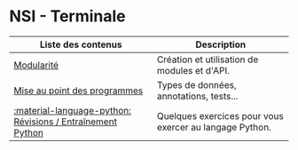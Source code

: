 # NSI - Terminale

| Liste des contenus                      | Description                                              |
| --------------------------------------- | -------------------------------------------------------- |
| [Modularité](modularite/index.md) | Création et utilisation de modules et d'API. |
| [Mise au point des programmes](mise_au_point/index.md) | Types de données, annotations, tests... |
| [:material-language-python: Révisions / Entraînement Python](entrainement_python/index.md) | Quelques exercices pour vous exercer au langage Python. |
